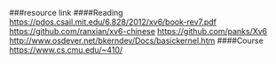 ###resource link
####Reading
https://pdos.csail.mit.edu/6.828/2012/xv6/book-rev7.pdf
https://github.com/ranxian/xv6-chinese
https://github.com/panks/Xv6
http://www.osdever.net/bkerndev/Docs/basickernel.htm
####Course
https://www.cs.cmu.edu/~410/